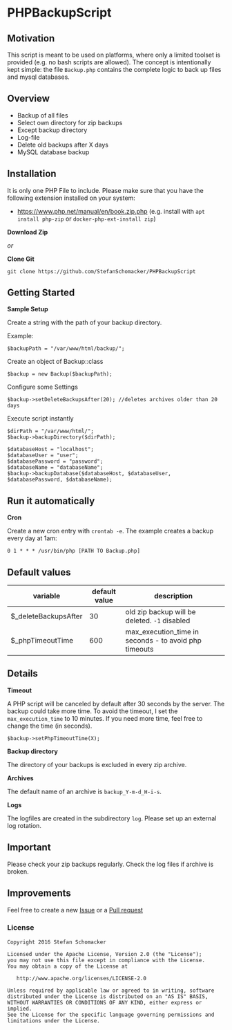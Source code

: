 # PHPBackupScript

## Motivation
This script is meant to be used on platforms, where only a limited toolset is provided (e.g. no bash scripts are allowed).
The concept is intentionally kept simple: the file `Backup.php` contains the complete logic to back up files and mysql databases.

## Overview
* Backup of all files
* Select own directory for zip backups
* Except backup directory
* Log-file
* Delete old backups after X days
* MySQL database backup


## Installation
It is only one PHP File to include.
Please make sure that you have the following extension installed on your system:
- https://www.php.net/manual/en/book.zip.php (e.g. install with `apt install php-zip` or `docker-php-ext-install zip`)

**Download Zip**

_or_

**Clone Git**

```
git clone https://github.com/StefanSchomacker/PHPBackupScript
```

## Getting Started
**Sample Setup**

Create a string with the path of your backup directory.

Example:
```
$backupPath = "/var/www/html/backup/";
```

Create an object of Backup::class

```
$backup = new Backup($backupPath);
```

Configure some Settings

```
$backup->setDeleteBackupsAfter(20); //deletes archives older than 20 days
```

Execute script instantly

```
$dirPath = "/var/www/html/";
$backup->backupDirectory($dirPath);

$databaseHost = "localhost";
$databaseUser = "user";
$databasePassword = "password";
$databaseName = "databaseName";
$backup->backupDatabase($databaseHost, $databaseUser, $databasePassword, $databaseName);
```

## Run it automatically
**Cron**

Create a new cron entry with `crontab -e`.
The example creates a backup every day at 1am:

```
0 1 * * * /usr/bin/php [PATH TO Backup.php]
```

## Default values
variable | default value | description
------------ | ------------- | -------------
$_deleteBackupsAfter | 30 | old zip backup will be deleted. `-1` disabled
$_phpTimeoutTime | 600 | max_execution_time in seconds - to avoid php timeouts

## Details
**Timeout**

A PHP script will be canceled by default after 30 seconds by the server.
The backup could take more time.
To avoid the timeout, I set the `max_execution_time` to 10 minutes. 
If you need more time, feel free to change the time (in seconds).

```
$backup->setPhpTimeoutTime(X);
```

**Backup directory**

The directory of your backups is excluded in every zip archive.

**Archives**

The default name of an archive is `backup_Y-m-d_H-i-s`.

**Logs**

The logfiles are created in the subdirectory `log`.
Please set up an external log rotation.

## Important
Please check your zip backups regularly.
Check the log files if archive is broken.

## Improvements
Feel free to create a new
[Issue](https://github.com/StefanSchomacker/PHPBackupScript/issues) or a 
[Pull request](https://github.com/StefanSchomacker/PHPBackupScript/pulls)

### License

    Copyright 2016 Stefan Schomacker

    Licensed under the Apache License, Version 2.0 (the "License");
    you may not use this file except in compliance with the License.
    You may obtain a copy of the License at

       http://www.apache.org/licenses/LICENSE-2.0

    Unless required by applicable law or agreed to in writing, software
    distributed under the License is distributed on an "AS IS" BASIS,
    WITHOUT WARRANTIES OR CONDITIONS OF ANY KIND, either express or implied.
    See the License for the specific language governing permissions and
    limitations under the License.
